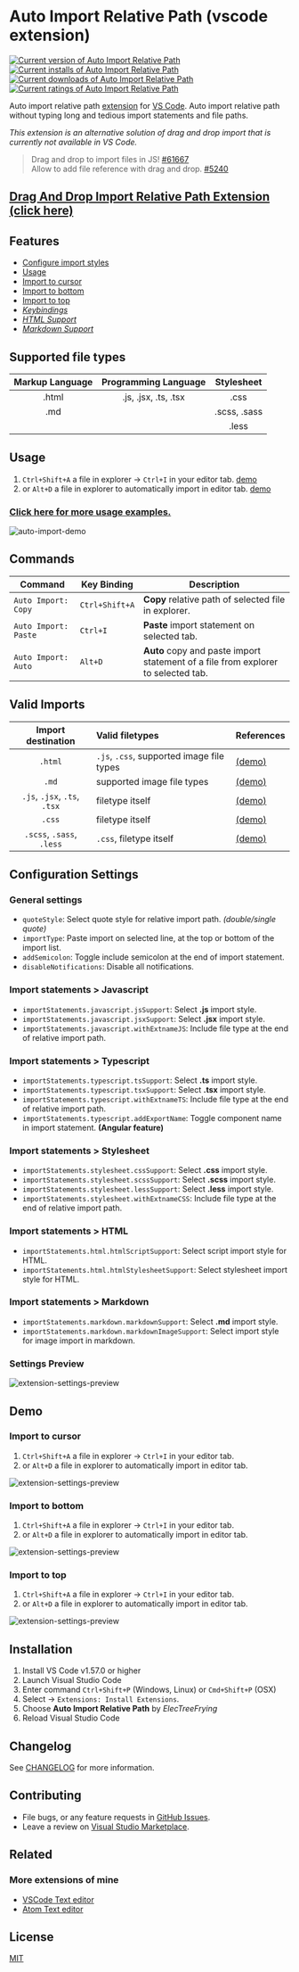 # Auto Import Relative Path (vscode extension)

[![Current version of Auto Import Relative Path][version svg]][package] [![Current installs of Auto Import Relative Path][installs svg]][package] [![Current downloads of Auto Import Relative Path][downloads svg]][package] [![Current ratings of Auto Import Relative Path][ratings svg]][package]

[version svg]: https://vsmarketplacebadges.dev/version-short/electreefrying.auto-import.png
[installs svg]: https://vsmarketplacebadges.dev/installs/electreefrying.auto-import.png
[downloads svg]: https://vsmarketplacebadges.dev/downloads/electreefrying.auto-import.png
[ratings svg]: https://vsmarketplacebadges.dev/rating-short/ElecTreeFrying.auto-import.png
[package]: https://marketplace.visualstudio.com/items?itemName=ElecTreeFrying.auto-import

Auto import relative path [extension] for [VS Code]. Auto import relative path without typing long and tedious import statements and file paths.

[VS Code]: https://code.visualstudio.com/
[extension]: https://marketplace.visualstudio.com/VSCode

*This extension is an alternative solution of drag and drop import that is currently not available in VS Code.*

> Drag and drop to import files in JS! [#61667][0] </br> 
> Allow to add file reference with drag and drop. [#5240][1]

[0]: https://github.com/microsoft/vscode/issues/61667
[1]: https://github.com/microsoft/vscode/issues/5240

## [Drag And Drop Import Relative Path Extension (click here)]

[Drag And Drop Import Relative Path Extension (click here)]: https://marketplace.visualstudio.com/items?itemName=ElecTreeFrying.drag-import-relative-path

## Features

* [Configure import styles](#import-statements--javascript)
* [Usage](#usage)
* [Import to cursor](#Import-to-cursor)
* [Import to bottom](#Import-to-bottom)
* [Import to top](#Import-to-top)
* _[Keybindings]_
* _[HTML Support]_
* _[Markdown Support]_

[Keybindings]: https://github.com/ElecTreeFrying/auto-import-relative-path/blob/master/DEMO.md#keybindings
[HTML Support]: https://github.com/ElecTreeFrying/auto-import-relative-path/blob/master/DEMO.md#html-support
[Markdown Support]: https://github.com/ElecTreeFrying/auto-import-relative-path/blob/master/DEMO.md#markdown-support

## Supported file types

| Markup Language | Programming Language |  Stylesheet  |
| :-------------: | :------------------: | :----------: |
|      .html      | .js, .jsx, .ts, .tsx |     .css     |
|       .md       |                      | .scss, .sass |
|                 |                      |    .less     |

## Usage

1. `Ctrl+Shift+A` a file in explorer → `Ctrl+I` in your editor tab. [demo][usage-example-1]
2. or `Alt+D` a file in explorer to automatically import in editor tab. [demo][usage-example-2]

### [Click here for more usage examples.]

[usage-example-1]: https://github.com/ElecTreeFrying/auto-import-relative-path/blob/master/DEMO.md#auto-import-from-explorer
[usage-example-2]: https://github.com/ElecTreeFrying/auto-import-relative-path/blob/master/DEMO.md#single-keybinding-import

[Click here for more usage examples.]: https://github.com/ElecTreeFrying/auto-import-relative-path/blob/master/DEMO.md

![auto-import-demo](images/playback.gif "auto import relative path demo")

## Commands

| Command              | Key Binding    | Description                                                                       |
| -------------------- | -------------- | --------------------------------------------------------------------------------- |
| `Auto Import: Copy`  | `Ctrl+Shift+A` | **Copy** relative path of selected file in explorer.                              |
| `Auto Import: Paste` | `Ctrl+I`       | **Paste** import statement on selected tab.                                       |
| `Auto Import: Auto`  | `Alt+D`        | **Auto** copy and paste import statement of a file from explorer to selected tab. |

## Valid Imports


|      Import destination      | Valid filetypes                           | References    |
| :--------------------------: | :---------------------------------------- | :------------ |
|           `.html`            | `.js`, `.css`, supported image file types | [(demo)][demo1] |
|            `.md`             | supported image file types                | [(demo)][demo2] |
| `.js`, `.jsx`, `.ts`, `.tsx` | filetype itself                           | [(demo)][demo3] |
|            `.css`            | filetype itself                           | [(demo)][demo3] |
|  `.scss`, `.sass`, `.less`   | `.css`, filetype itself                   | [(demo)][demo3] |


[demo1]: https://github.com/ElecTreeFrying/auto-import-relative-path/blob/master/DEMO.md#html-support
[demo2]: https://github.com/ElecTreeFrying/auto-import-relative-path/blob/master/DEMO.md#markdown-support
[demo3]: https://github.com/ElecTreeFrying/auto-import-relative-path/blob/master/DEMO.md

## Configuration Settings

### General settings

* `quoteStyle`: Select quote style for relative import path. *(double/single quote)*
* `importType`: Paste import on selected line, at the top or bottom of the import list.
* `addSemicolon`: Toggle include semicolon at the end of import statement.
* `disableNotifications`: Disable all notifications.

### Import statements > Javascript

* `importStatements.javascript.jsSupport`: Select **.js** import style.
* `importStatements.javascript.jsxSupport`: Select **.jsx** import style.
* `importStatements.javascript.withExtnameJS`: Include file type at the end of relative import path.

### Import statements > Typescript

* `importStatements.typescript.tsSupport`: Select **.ts** import style.
* `importStatements.typescript.tsxSupport`: Select **.tsx** import style.
* `importStatements.typescript.withExtnameTS`: Include file type at the end of relative import path.
* `importStatements.typescript.addExportName`: Toggle component name in import statement. **(Angular feature)**

### Import statements > Stylesheet

* `importStatements.stylesheet.cssSupport`: Select **.css** import style.
* `importStatements.stylesheet.scssSupport`: Select **.scss** import style.
* `importStatements.stylesheet.lessSupport`: Select **.less** import style.
* `importStatements.stylesheet.withExtnameCSS`: Include file type at the end of relative import path.

### Import statements > HTML

* `importStatements.html.htmlScriptSupport`: Select script import style for HTML.
* `importStatements.html.htmlStylesheetSupport`: Select stylesheet import style for HTML.

### Import statements > Markdown

* `importStatements.markdown.markdownSupport`: Select **.md** import style.
* `importStatements.markdown.markdownImageSupport`: Select import style for image import in markdown.

### Settings Preview

![extension-settings-preview](images/settings.gif "auto import relative path extension settings preview")

## Demo

### Import to cursor

1. `Ctrl+Shift+A` a file in explorer → `Ctrl+I` in your editor tab.
2. or `Alt+D` a file in explorer to automatically import in editor tab.

![extension-settings-preview](images/cursor.gif "import to cursor using ctrl+i command")

### Import to bottom

1. `Ctrl+Shift+A` a file in explorer → `Ctrl+I` in your editor tab.
2. or `Alt+D` a file in explorer to automatically import in editor tab.

![extension-settings-preview](images/bottom.gif "import to bottom using ctrl+i command")

### Import to top

1. `Ctrl+Shift+A` a file in explorer → `Ctrl+I` in your editor tab.
2. or `Alt+D` a file in explorer to automatically import in editor tab.

![extension-settings-preview](images/top.gif "import to top using ctrl+i command")

## Installation

  1. Install VS Code v1.57.0 or higher
  2. Launch Visual Studio Code
  3. Enter command `Ctrl+Shift+P` (Windows, Linux) or `Cmd+Shift+P` (OSX)
  4. Select → `Extensions: Install Extensions`.
  5. Choose **Auto Import Relative Path** by _ElecTreeFrying_
  6. Reload Visual Studio Code

## Changelog

See [CHANGELOG] for more information.

[CHANGELOG]: https://github.com/ElecTreeFrying/auto-import-relative-path/blob/master/CHANGELOG.md

## Contributing

* File bugs, or any feature requests in [GitHub Issues].
* Leave a review on [Visual Studio Marketplace].

[Github Issues]: https://github.com/ElecTreeFrying/auto-import-relative-path/issues
[Visual Studio Marketplace]: https://marketplace.visualstudio.com/items?itemName=ElecTreeFrying.auto-import&ssr=false#review-details

## Related

### More extensions of mine

* [VSCode Text editor]
* [Atom Text editor]

[VSCode Text editor]: https://marketplace.visualstudio.com/publishers/ElecTreeFrying
[Atom Text editor]: https://atom.io/users/ElecTreeFrying

## License

[MIT]

[MIT]: https://marketplace.visualstudio.com/items/ElecTreeFrying.auto-import/license
